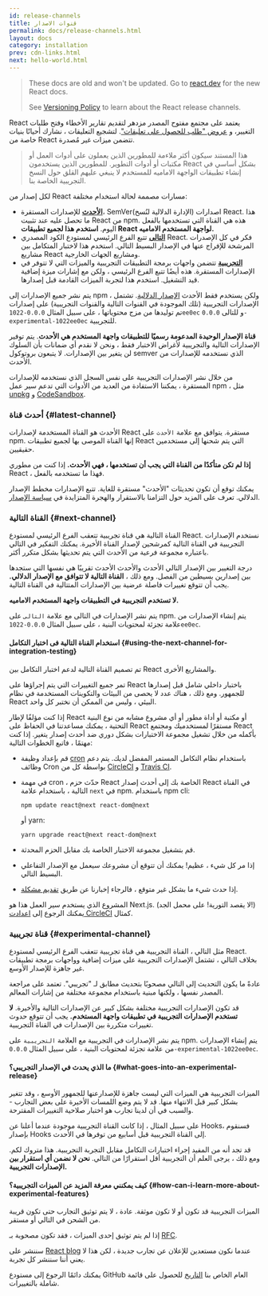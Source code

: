 ```yaml
---
id: release-channels
title: قنوات الاصدار
permalink: docs/release-channels.html
layout: docs
category: installation
prev: cdn-links.html
next: hello-world.html
---
```


<div class="scary">

>
> These docs are old and won't be updated. Go to [react.dev](https://react.dev/) for the new React docs.
> 
> See [Versioning Policy](https://react.dev/community/versioning-policy) to learn about the React release channels.

</div>

React يعتمد على مجتمع مفتوح المصدر مزدهر لتقديم تقارير الأخطاء وفتح طلبات التغيير، و [عروض "طلب للحصول على تعليقات"](https://github.com/reactjs/rfcs). لتشجيع التعليقات ، نشارك أحيانًا بنيات خاصة من React تتضمن ميزات غير مُصدرة.

> هذا المستند سيكون أكثر ملاءمة للمطورين الذين يعملون على أدوات العمل أو مكتبات أو أدوات التطوير. للمطورين الذين يستخدمون React بشكل أساسي في إنشاء تطبيقات الواجهة الاماميه للمستخدم لا ينبغي عليهم القلق حول النسخ التجريبية الخاصة بنا.

لكل إصدار من React مسارات مصممة لحالة استخدام مختلفة:

- [**الأحدث**](#latest-channel) للإصدارات المستقرة، SemVer(الإدارة الدلالية لنُسخ) اصدارات React. هذا ما تحصل عليه عند تثبيت React من npm. هذه هي القناة التي تستخدمها بالفعل اليوم. **استخدم هذا لجميع تطبيقات React لواجهة المستخدم الاماميه.**
- [**التالى**](#next-channel) تتبع الفرع الرئيسي لمستودع الكود المصدري React. فكر في كل الإصدرات المرشحة للإفراج عنها في الإصدار البسيط التالي. استخدم هذا لاختبار المتكامل بين مشاريع React ومشاريع الجهات الخارجية.
- [**التجريبية**](#release-channel) تتضمن واجهات برمجة التطبيقات التجريبية والميزات التي لا تتوفر في الإصدارات المستقرة. هذه أيضًا تتبع الفرع الرئيسي ، ولكن مع إشارات ميزة إضافية قيد التشغيل. استخدم هذا لتجربة الميزات القادمة قبل إصدارها.

يتم نشر جميع الإصدارات إلى npm ، ولكن يستخدم فقط الأحدث [الإصدار الدلالية](/docs/faq-versioning.html). تشتمل الإصدارات التجريبية (تلك الموجودة في القنوات التالية والقنوات التجريبية) على إصدارات تم توليدها من مزج محتوياتها ، على سبيل المثال `0.0.0-1022ee0ec` و للتالى `0.0.0-experimental-1022ee0ec` للتجريبية.

**قناة الإصدار الوحيدة المدعومة رسميًا للتطبيقات واجهة المستخدم هي الأحدث**. يتم توفير الإصدارات التالية والتجريبية لأغراض الاختبار فقط ، ونحن لا نقدم أي ضمانات بأن السلوك لن يتغير بين الإصدارات. لا يتبعون بروتوكول semver الذي نستخدمه للإصدارات من الأحدث.

من خلال نشر الإصدارات التجريبية على نفس السجل الذي نستخدمه للإصدارات المستقرة ، يمكننا الاستفادة من العديد من الأدوات التي تدعم سير عمل npm ، مثل [unpkg](https://unpkg.com) و [CodeSandbox](https://codesandbox.io).

### أحدث قناة {#latest-channel}

الأحدث هو القناة المستخدمة لإصدارات React مستقرة. يتوافق مع علامة `الأحدث` على npm. إنها القناة الموصى بها لجميع تطبيقات React التي يتم شحنها إلى مستخدمين حقيقيين.

**إذا لم تكن متأكدًا من القناة التي يجب أن تستخدمها ، فهي الأحدث.** إذا كنت من مطوري React ، فهذا ما تستخدمه بالفعل.

يمكنك توقع أن تكون تحديثات "الأحدث" مستقرة للغاية. تتبع الإصدارات مخطط الإصدار الدلالي. تعرف على المزيد حول التزامنا بالاستقرار والهجرة المتزايدة في [سياسة الإصدار](/docs/faq-versioning.html).

### القناة التالية {#next-channel}

القناة التالية هي قناة تجريبية تتعقب الفرع الرئيسي لمستودع React. نستخدم الإصدارات التجريبية في القناة التالية كمرشحين لإصدار القناة الأخيرة. يمكنك التفكير في التالي باعتباره مجموعة فرعية من الأحدث التي يتم تحديثها بشكل متكرر أكثر.

درجة التغيير بين الإصدار التالي الأحدث والأحدث الأحدث تقريبًا هي نفسها التي ستجدها بين إصدارين بسيطين من الفصل. ومع ذلك ، **القناة التالية لا تتوافق مع الإصدار الدلالي.** يجب أن تتوقع تغييرات فاصلة عرضية بين الإصدارات المتتالية في القناة التالية.

**لا تستخدم التجريبية في التطبيقات واجهة المستخدم الاماميه.**

يتم نشر الإصدارات في التالى مع علامة `التالى` على npm. يتم إنشاء الإصدارات من علامة تجزئة لمحتويات البنية ، على سبيل المثال `0.0.0-1022ee0ec`.

#### استخدام القناة التالية فى اختبار التكامل {#using-the-next-channel-for-integration-testing}

تم تصميم القناة التالية لدعم اختبار التكامل بين React والمشاريع الأخرى.

تمر جميع التغييرات التي يتم إجراؤها على React باختبار داخلي شامل قبل إصدارها للجمهور. ومع ذلك ، هناك عدد لا يحصى من البيئات والتكوينات المستخدمة في نظام React البيئي ، وليس من الممكن أن نختبر كل واحد.

إذا كنت مؤلفًا لإطار React أو مكتبة أو أداة مطور أو أي مشروع مشابه من نوع البنية التحتية ، يمكنك مساعدتنا في الحفاظ على React مستقرًا لمستخدميك ومجتمع React بأكمله من خلال تشغيل مجموعة الاختبارات بشكل دوري ضد أحدث إصدار يتغير. إذا كنت مهتمًا ، فاتبع الخطوات التالية:

- قم بإعداد وظيفة [cron](https://ar.wikipedia.org/wiki/%D9%83%D8%B1%D9%88%D9%86_(%D9%8A%D9%88%D9%86%D9%83%D8%B3)) باستخدام نظام التكامل المستمر المفضل لديك. يتم دعم وظائف Cron بواسطة كل من [CircleCI](https://circleci.com/docs/2.0/triggers/#scheduled-builds) و [Travis CI](https://docs.travis-ci.com/user/cron-jobs/).
- في مهمة cron ، حدّث حزم React الخاصة بك إلى أحدث إصدار React في القناة التالية ، باستخدام علامة `next` في npm. باستخدام npm cli:

  ```console
  npm update react@next react-dom@next
  ```

  أو yarn:

  ```console
  yarn upgrade react@next react-dom@next
  ```
- قم بتشغيل مجموعة الاختبار الخاصة بك مقابل الحزم المحدثة.
- إذا مر كل شيء ، عظيم! يمكنك أن تتوقع أن مشروعك سيعمل مع الإصدار التفاعلي البسيط التالي.
- إذا حدث شيء ما بشكل غير متوقع ، فالرجاء إخبارنا عن طريق [تقديم مشكلة](https://github.com/facebook/react/issues).

المشروع الذي يستخدم سير العمل هذا هو Next.js. (لا يقصد التورية! على محمل الجد!) يمكنك الرجوع إلى [اعدادت CircleCI](https://github.com/zeit/next.js/blob/c0a1c0f93966fe33edd93fb53e5fafb0dcd80a9e/.circleci/config.yml) كمثال.

### قناة تجريبية {#experimental-channel}

مثل التالي ، القناة التجريبية هي قناة تجريبية تتعقب الفرع الرئيسي لمستودع React. بخلاف التالي ، تشتمل الإصدارات التجريبية على ميزات إضافية وواجهات برمجة تطبيقات غير جاهزة للإصدار الأوسع.

عادةً ما يكون التحديث إلى التالي مصحوبًا بتحديث مطابق لـ "تجريبي". تعتمد على مراجعة المصدر نفسها ، ولكنها مبنية باستخدام مجموعة مختلفة من إشارات المعالم.

قد تكون الإصدارات التجريبية مختلفة بشكل كبير عن الإصدارات التالية والأخيرة. **لا تستخدم الإصدارات التجريبية في تطبيقات واجهة المستخدم.** يجب أن تتوقع حدوث تغييرات متكررة بين الإصدارات في القناة التجريبية.

يتم نشر الإصدارات في التجريبية مع العلامة `التجريبية` على npm. يتم إنشاء الإصدارات من علامة تجزئة لمحتويات البنية ، على سبيل المثال `0.0.0-experimental-1022ee0ec`.

#### ما الذي يحدث في الإصدار التجريبي؟ {#what-goes-into-an-experimental-release}

الميزات التجريبية هي الميزات التي ليست جاهزة للإصدارعنها للجمهور الأوسع ، وقد تتغير بشكل كبير قبل الانتهاء منها. قد لا يتم وضع اللمسات الأخيرة على بعض التجارب - والسبب في أن لدينا تجارب هو اختبار صلاحية التغييرات المقترحة.

على سبيل المثال ، إذا كانت القناة التجريبية موجودة عندما أعلنا عن Hooks، فسنقوم بإصدار Hooks إلى القناة التجريبية قبل أسابيع من توفرها في الأحدث.

قد تجد أنه من المفيد إجراء اختبارات التكامل مقابل التجربة التجريبية. هذا متروك لكم. ومع ذلك ، يرجى العلم أن التجريبية أقل استقرارًا من التالي. **نحن لا نضمن أي استقرار بين الإصدارات التجريبية.**

#### كيف يمكنني معرفة المزيد عن الميزات التجريبية؟ {#how-can-i-learn-more-about-experimental-features}

الميزات التجريبية قد تكون أو لا تكون موثقة. عادة ، لا يتم توثيق التجارب حتى تكون قريبة من الشحن في التالي أو مستقر.

إذا لم يتم توثيق إحدى الميزات ، فقد تكون مصحوبة بـ [RFC](https://github.com/reactjs/rfcs).

سننشر على [React blog](/blog) عندما نكون مستعدين للإعلان عن تجارب جديدة ، لكن هذا لا يعني أننا سننشر كل تجربة.

يمكنك دائمًا الرجوع إلى مستودع GitHub العام الخاص بنا [التاريخ](https://github.com/facebook/react/commits/master) للحصول على قائمة شاملة بالتغييرات.
